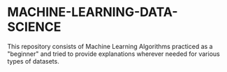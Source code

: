 # MACHINE-LEARNING-DATA-SCIENCE
This repository consists of Machine Learning Algorithms practiced as a "beginner" and tried to provide explanations wherever needed for various types of datasets.
